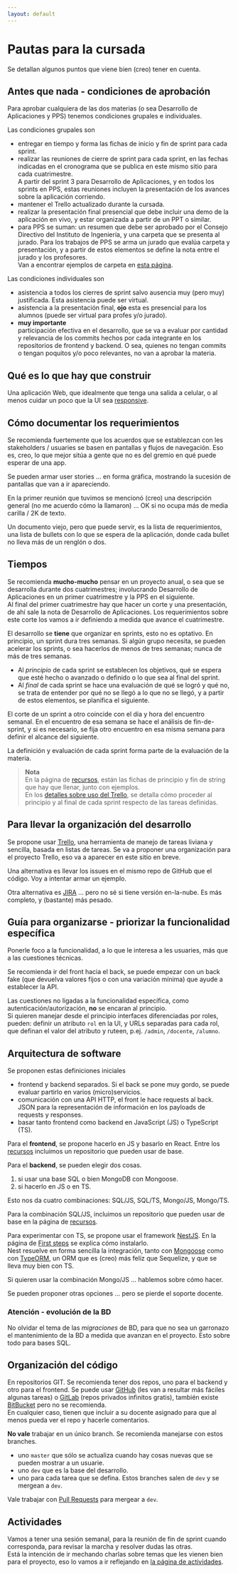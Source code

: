 ```yaml
---
layout: default
---
```


# Pautas para la cursada

Se detallan algunos puntos que viene bien (creo) tener en cuenta.


## Antes que nada - condiciones de aprobación
Para aprobar cualquiera de las dos materias (o sea Desarrollo de Aplicaciones y PPS) tenemos condiciones grupales e individuales.

Las condiciones grupales son
- entregar en tiempo y forma las fichas de inicio y fin de sprint para cada sprint.
- realizar las reuniones de cierre de sprint para cada sprint, en las fechas indicadas en el cronograma que se publica en este mismo sitio para cada cuatrimestre. <br/> A partir del sprint 3 para Desarrollo de Aplicaciones, y en todos los sprints en PPS, estas reuniones incluyen la presentación de los avances sobre la aplicación corriendo.
- mantener el Trello actualizado durante la cursada.
- realizar la presentación final presencial que debe incluir una demo de la aplicación en vivo, y estar organizada a partir de un PPT o similar.
- para PPS se suman: un resumen que debe ser aprobado por el Consejo Directivo del Instituto de Ingeniería, y una carpeta que se presenta al jurado. Para los trabajos de PPS se arma un jurado que evalúa carpeta y presentación, y a partir de estos elementos se define la nota entre el jurado y los profesores. <br/> Van a encontrar ejemplos de carpeta en [esta página](./pautas-para-la-carpeta).

Las condiciones individuales son
- asistencia a todos los cierres de sprint salvo ausencia muy (pero muy) justificada. Esta asistencia puede ser virtual.
- asistencia a la presentación final, **ojo** esta es presencial para los alumnos (puede ser virtual para profes y/o jurado).
- **muy importante** <br> participación efectiva en el desarrollo, que se va a evaluar por cantidad y relevancia de los commits hechos por cada integrante en los repositorios de frontend y backend. O sea, quienes no tengan commits o tengan poquitos y/o poco relevantes, no van a aprobar la materia.




## Qué es lo que hay que construir
Una aplicación Web, que idealmente que tenga una salida a celular, o al menos cuidar un poco que la UI sea [responsive](https://www.w3schools.com/css/css_rwd_intro.asp).


## Cómo documentar los requerimientos
Se recomienda fuertemente que los acuerdos que se establezcan con les stakeholders / usuaries se basen en pantallas y flujos de navegación. Eso es, creo, lo que mejor sitúa a gente que no es del gremio en qué puede esperar de una app.

Se pueden armar user stories ... en forma gráfica, mostrando la sucesión de pantallas que van a ir apareciendo.

En la primer reunión que tuvimos se mencionó (creo) una descripción general (no me acuerdo cómo la llamaron) ... OK si no ocupa más de media carilla / 2K de texto.

Un documento viejo, pero que puede servir, es la lista de requerimientos, una lista de bullets con lo que se espera de la aplicación, donde cada bullet no lleva más de un renglón o dos.


## Tiempos
Se recomienda **mucho-mucho** pensar en un proyecto anual, o sea que se desarrolla durante dos cuatrimestres; involucrando Desarrollo de Aplicaciones en un primer cuatrimestre y la PPS en el siguiente.  
Al final del primer cuatrimestre hay que hacer un corte y una presentación, de ahí sale la nota de Desarrollo de Aplicaciones. Los requerimientos sobre este corte los vamos a ir definiendo a medida que avance el cuatrimestre.

El desarrollo se **tiene** que organizar en sprints, esto no es optativo. 
En principio, un sprint dura tres semanas. Si algún grupo necesita, se pueden acelerar los sprints, o sea hacerlos de menos de tres semanas; nunca de más de tres semanas.  
- Al _principio_ de cada sprint se establecen los objetivos, qué se espera que esté hecho o avanzado o definido o lo que sea al final del sprint.
- Al _final_ de cada sprint se hace una evaluación de qué se logró y qué no, se trata de entender por qué no se llegó a lo que no se llegó, y a partir de estos elementos, se planifica el siguiente.

El corte de un sprint a otro coincide con el día y hora del encuentro semanal. En el encuentro de esa semana se hace el análisis de fin-de-sprint, y si es necesario, se fija otro encuentro en esa misma semana para definir el alcance del siguiente.

La definición y evaluación de cada sprint forma parte de la evaluación de la materia.

> **Nota**  
En la página de [recursos](./recursos/recursos-index), están las fichas de principio y fin de string que hay que llenar, junto con ejemplos.  
En los [detalles sobre uso del Trello](./recursos/trello), se detalla cómo proceder al principio y al final de cada sprint respecto de las tareas definidas.

## Para llevar la organización del desarrollo
Se propone usar [Trello](https://trello.com/), una herramienta de manejo de tareas liviana y sencilla, basada en listas de tareas.
Se va a proponer una organización para el proyecto Trello, eso va a aparecer en este sitio en breve.

Una alternativa es llevar los issues en el mismo repo de GitHub que el código. Voy a intentar armar un ejemplo.

Otra alternativa es [JIRA](https://www.atlassian.com/es/software/jira) ... pero no sé si tiene versión en-la-nube. Es más completo, y (bastante) más pesado.


## Guía para organizarse - priorizar la funcionalidad específica
Ponerle foco a la funcionalidad, a lo que le interesa a les usuaries, más que a las cuestiones técnicas.

Se recomienda ir del front hacia el back, se puede empezar con un back fake (que devuelva valores fijos o con una variación mínima) que ayude a establecer la API. 

Las cuestiones no ligadas a la funcionalidad específica, como autenticación/autorización, **no** se encaran al principio.  
Si quieren manejar desde el principio interfaces diferenciadas por roles, pueden: definir un atributo `rol` en la UI, y URLs separadas para cada rol, que definan el valor del atributo y ruteen, p.ej. `/admin`, `/docente`, `/alumno`.


## Arquitectura de software
Se proponen estas definiciones iniciales
- frontend y backend separados. Si el back se pone muy gordo, se puede evaluar partirlo en varios (micro)servicios.
- comunicación con una API HTTP, el front le hace requests al back. JSON para la representación de información en los payloads de requests y responses.
- basar tanto frontend como backend en JavaScript (JS) o TypeScript (TS).

Para el **frontend**, se propone hacerlo en JS y basarlo en React. Entre los [recursos](./recursos) incluimos un repositorio que pueden usar de base.

Para el **backend**, se pueden elegir dos cosas.
1. si usar una base SQL o bien MongoDB con Mongoose.
1. si hacerlo en JS o en TS.

Esto nos da cuatro combinaciones: SQL/JS, SQL/TS, Mongo/JS, Mongo/TS.

Para la combinación SQL/JS, incluimos un repositorio que pueden usar de base en la página de [recursos](./recursos).

Para experimentar con TS, se propone usar el framework [NestJS](https://nestjs.com/). En la página de [First steps](https://docs.nestjs.com/first-steps) se explica cómo instalarlo.   
Nest resuelve en forma sencilla la integración, tanto con [Mongoose](https://docs.nestjs.com/techniques/mongodb) como con [TypeORM](https://docs.nestjs.com/techniques/database), un ORM que es (creo) más feliz que Sequelize, y que se lleva muy bien con TS.

Si quieren usar la combinación Mongo/JS ... hablemos sobre cómo hacer.

Se pueden proponer otras opciones ... pero se pierde el soporte docente.


### Atención - evolución de la BD
No olvidar el tema de las _migraciones_ de BD, para que no sea un garronazo el mantenimiento de la BD a medida que avanzan en el proyecto. Esto sobre todo para bases SQL.


## Organización del código
En repositorios GIT. Se recomienda tener dos repos, uno para el backend y otro para el frontend. Se puede usar [GitHub](https://github.com/) (les van a resultar más fáciles algunas tareas) o [GitLab](https://gitlab.com/) (repos privados infinitos gratis), también existe [BitBucket](https://bitbucket.org/product) pero no se recomienda.  
En cualquier caso, tienen que incluir a su docente asignado para que al menos pueda ver el repo y hacerle comentarios.

**No vale** trabajar en un único branch. Se recomienda manejarse con estos branches.
- uno `master` que sólo se actualiza cuando hay cosas nuevas que se pueden mostrar a un usuarie.
- uno `dev` que es la base del desarrollo.
- uno para cada tarea que se defina. Estos branches salen de `dev` y se mergean a `dev`.

Vale trabajar con [Pull Requests](https://yangsu.github.io/pull-request-tutorial/) para mergear a `dev`. 


## Actividades
Vamos a tener una sesión semanal, para la reunión de fin de sprint cuando corresponda, para revisar la marcha y resolver dudas las otras.  
Está la intención de ir mechando charlas sobre temas que les vienen bien para el proyecto, eso lo vamos a ir reflejando en [la página de actividades](./actividades).
